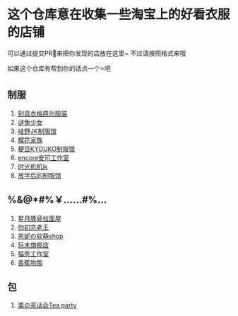 # 这个仓库意在收集一些淘宝上的好看衣服的店铺

  可以通过提交PR🙌来把你发现的店放在这里~ 不过请按照格式来哦

  如果这个仓库有帮到你的话点一个⭐吧

## 制服
  1. [别具衣格原创服装](https://shop197806510.taobao.com/)
  2. [谜兔少女](https://shop116904674.taobao.com/)
  3. [岐野JK制服馆](https://shop221444911.taobao.com/)
  4. [樱花家族](https://jkyhjz.taobao.com/)
  5. [梗豆KYOUKO制服馆](https://kyouko.taobao.com/)
  6. [encore安可工作室](https://ankestudio.taobao.com/)
  7. [时光机机jk](https://shop64585651.taobao.com/)
  8. [放学后的制服馆](https://uhaschool.taobao.com/)

## %&@*#%￥……#%…
  1. [星月豚骨拉面屋](https://tunguhaohaoci.taobao.com/)
  2. [你初恋老王](https://vnnv.taobao.com/)
  3. [恩妮の软萌shop](https://shop107863438.taobao.com/)
  4. [玩未旗舰店](https://wanweinz.tmall.com/)
  5. [猫愿工作室](https://catwish.taobao.com/shop/)
  5. [香蕉物贩](https://shop72635383.m.taobao.com)

## 包
  1. [栗の茶话会Tea party](https://teaparty.taobao.com/)
